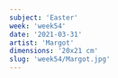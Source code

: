 ```yaml
---
subject: 'Easter'
week: 'week54'
date: '2021-03-31'
artist: 'Margot'
dimensions: '20x21 cm'
slug: 'week54/Margot.jpg'
---
```

